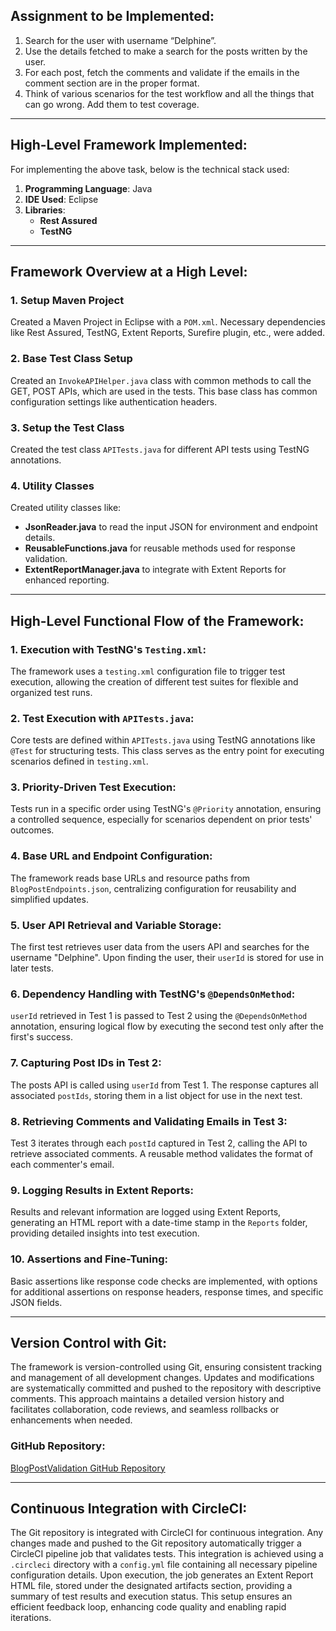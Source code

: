 ## Assignment to be Implemented:

1. Search for the user with username “Delphine”.
2. Use the details fetched to make a search for the posts written by the user.
3. For each post, fetch the comments and validate if the emails in the comment section are in the proper format.
4. Think of various scenarios for the test workflow and all the things that can go wrong. Add them to test coverage.

---

## High-Level Framework Implemented:

For implementing the above task, below is the technical stack used:
1. **Programming Language**: Java
2. **IDE Used**: Eclipse
3. **Libraries**: 
   - **Rest Assured**
   - **TestNG**

---

## Framework Overview at a High Level:

### 1. Setup Maven Project
Created a Maven Project in Eclipse with a `POM.xml`. Necessary dependencies like Rest Assured, TestNG, Extent Reports, Surefire plugin, etc., were added.

### 2. Base Test Class Setup
Created an `InvokeAPIHelper.java` class with common methods to call the GET, POST APIs, which are used in the tests. This base class has common configuration settings like authentication headers.

### 3. Setup the Test Class
Created the test class `APITests.java` for different API tests using TestNG annotations.

### 4. Utility Classes
Created utility classes like:
- **JsonReader.java** to read the input JSON for environment and endpoint details.
- **ReusableFunctions.java** for reusable methods used for response validation.
- **ExtentReportManager.java** to integrate with Extent Reports for enhanced reporting.

---

## High-Level Functional Flow of the Framework:

### 1. Execution with TestNG's `Testing.xml`:
The framework uses a `testing.xml` configuration file to trigger test execution, allowing the creation of different test suites for flexible and organized test runs.

### 2. Test Execution with `APITests.java`:
Core tests are defined within `APITests.java` using TestNG annotations like `@Test` for structuring tests. This class serves as the entry point for executing scenarios defined in `testing.xml`.

### 3. Priority-Driven Test Execution:
Tests run in a specific order using TestNG's `@Priority` annotation, ensuring a controlled sequence, especially for scenarios dependent on prior tests' outcomes.

### 4. Base URL and Endpoint Configuration:
The framework reads base URLs and resource paths from `BlogPostEndpoints.json`, centralizing configuration for reusability and simplified updates.

### 5. User API Retrieval and Variable Storage:
The first test retrieves user data from the users API and searches for the username "Delphine". Upon finding the user, their `userId` is stored for use in later tests.

### 6. Dependency Handling with TestNG's `@DependsOnMethod`:
`userId` retrieved in Test 1 is passed to Test 2 using the `@DependsOnMethod` annotation, ensuring logical flow by executing the second test only after the first's success.

### 7. Capturing Post IDs in Test 2:
The posts API is called using `userId` from Test 1. The response captures all associated `postIds`, storing them in a list object for use in the next test.

### 8. Retrieving Comments and Validating Emails in Test 3:
Test 3 iterates through each `postId` captured in Test 2, calling the API to retrieve associated comments. A reusable method validates the format of each commenter's email.

### 9. Logging Results in Extent Reports:
Results and relevant information are logged using Extent Reports, generating an HTML report with a date-time stamp in the `Reports` folder, providing detailed insights into test execution.

### 10. Assertions and Fine-Tuning:
Basic assertions like response code checks are implemented, with options for additional assertions on response headers, response times, and specific JSON fields.

---

## Version Control with Git:

The framework is version-controlled using Git, ensuring consistent tracking and management of all development changes. Updates and modifications are systematically committed and pushed to the repository with descriptive comments. This approach maintains a detailed version history and facilitates collaboration, code reviews, and seamless rollbacks or enhancements when needed.

### GitHub Repository:

[BlogPostValidation GitHub Repository](https://github.com/shivakumardabbiru/BlogPostValidation.git)

---

## Continuous Integration with CircleCI:

The Git repository is integrated with CircleCI for continuous integration. Any changes made and pushed to the Git repository automatically trigger a CircleCI pipeline job that validates tests. This integration is achieved using a `.circleci` directory with a `config.yml` file containing all necessary pipeline configuration details. Upon execution, the job generates an Extent Report HTML file, stored under the designated artifacts section, providing a summary of test results and execution status. This setup ensures an efficient feedback loop, enhancing code quality and enabling rapid iterations.
